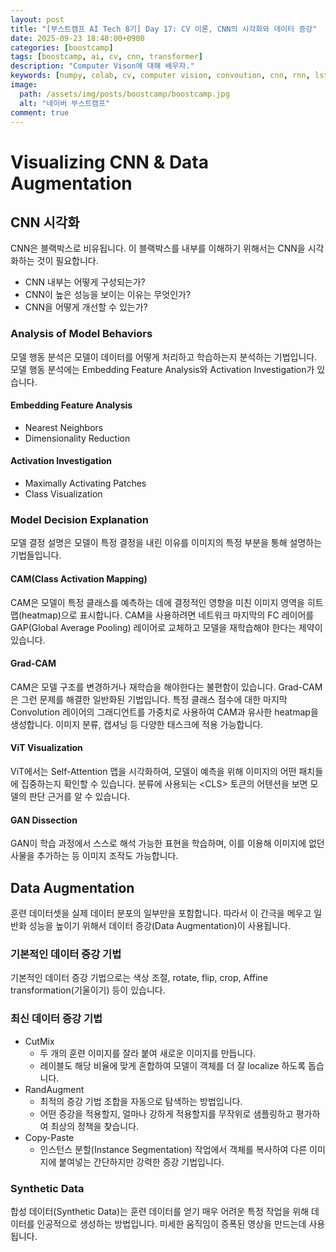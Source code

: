```yaml
---
layout: post
title: "[부스트캠프 AI Tech 8기] Day 17: CV 이론, CNN의 시각화와 데이터 증강"
date: 2025-09-23 18:40:00+0900
categories: [boostcamp]
tags: [boostcamp, ai, cv, cnn, transformer]
description: "Computer Vison에 대해 배우자."
keywords: [numpy, colab, cv, computer vision, convoution, cnn, rnn, lstm, seq2seq, attention, transformer, vit, swin transformer, mae, dino]
image:
  path: /assets/img/posts/boostcamp/boostcamp.jpg
  alt: "네이버 부스트캠프"
comment: true
---
```


# Visualizing CNN & Data Augmentation

## CNN 시각화

CNN은 블랙박스로 비유됩니다. 이 블랙박스를 내부를 이해하기 위해서는 CNN을 시각화하는 것이 필요합니다.

- CNN 내부는 어떻게 구성되는가?
- CNN이 높은 성능을 보이는 이유는 무엇인가?
- CNN을 어떻게 개선할 수 있는가?

### Analysis of Model Behaviors

모델 행동 분석은 모델이 데이터를 어떻게 처리하고 학습하는지 분석하는 기법입니다. 모델 행동 분석에는 Embedding Feature Analysis와 Activation Investigation가 있습니다.

#### Embedding Feature Analysis

- Nearest Neighbors
- Dimensionality Reduction

#### Activation Investigation

- Maximally Activating Patches
- Class Visualization

### Model Decision Explanation

모델 결정 설명은 모델이 특정 결정을 내린 이유를 이미지의 특정 부분을 통해 설명하는 기법들입니다.

#### CAM(Class Activation Mapping)

CAM은 모델이 특정 클래스를 예측하는 데에 결정적인 영향을 미친 이미지 영역을 히트맵(heatmap)으로 표시합니다. CAM을 사용하려면 네트워크 마지막의 FC 레이어를 GAP(Global Average Pooling) 레이어로 교체하고 모델을 재학습해야 한다는 제약이 있습니다.

#### Grad-CAM

CAM은 모델 구조를 변경하거나 재학습을 해야한다는 불편함이 있습니다. Grad-CAM은 그런 문제를 해결한 일반화된 기법입니다. 특정 클래스 점수에 대한 마지막 Convolution 레이어의 그래디언트를 가중치로 사용하여 CAM과 유사한 heatmap을 생성합니다. 이미지 분류, 캡셔닝 등 다양한 태스크에 적용 가능합니다.

#### ViT Visualization

ViT에서는 Self-Attention 맵을 시각화하여, 모델이 예측을 위해 이미지의 어떤 패치들에 집중하는지 확인할 수 있습니다. 분류에 사용되는 \<CLS\> 토큰의 어텐션을 보면 모델의 판단 근거를 알 수 있습니다.

#### GAN Dissection

GAN이 학습 과정에서 스스로 해석 가능한 표현을 학습하며, 이를 이용해 이미지에 없던 사물을 추가하는 등 이미지 조작도 가능합니다.

## Data Augmentation

훈련 데이터셋을 실제 데이터 분포의 일부만을 포함합니다. 따라서 이 간극을 메우고 일반화 성능을 높이기 위해서 데이터 증강(Data Augmentation)이 사용됩니다.

### 기본적인 데이터 증강 기법

기본적인 데이터 증강 기법으로는 색상 조절, rotate, flip, crop, Affine transformation(기울이기) 등이 있습니다.

### 최신 데이터 증강 기법

- CutMix
  - 두 개의 훈련 이미지를 잘라 붙여 새로운 이미지를 만듭니다.
  - 레이블도 해당 비율에 맞게 혼합하여 모델이 객체를 더 잘 localize 하도록 돕습니다.
- RandAugment
  - 최적의 증강 기법 조합을 자동으로 탐색하는 방법입니다.
  - 어떤 증강을 적용할지, 얼마나 강하게 적용할지를 무작위로 샘플링하고 평가하여 최상의 정책을 찾습니다.
- Copy-Paste
  - 인스턴스 분할(Instance Segmentation) 작업에서 객체를 복사하여 다른 이미지에 붙여넣는 간단하지만 강력한 증강 기법입니다.

### Synthetic Data

합성 데이터(Synthetic Data)는 훈련 데이터를 얻기 매우 어려운 특정 작업을 위해 데이터를 인공적으로 생성하는 방법입니다. 미세한 움직임이 증폭된 영상을 만드는데 사용됩니다.